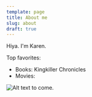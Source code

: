 ```yaml
---
template: page
title: About me
slug: about
draft: true
---
```

Hiya. I'm Karen. 



Top favorites:

* Books: Kingkiller Chronicles 
* Movies:

![Alt text to come.](/media/image-2.jpg)
